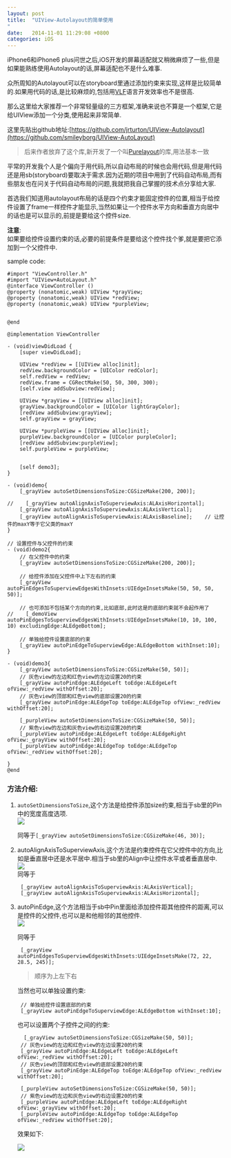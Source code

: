 ```yaml
---
layout: post
title:  "UIView-Autolayout的简单使用
"
date:   2014-11-01 11:29:08 +0800
categories: iOS
---
```


iPhone6和iPhone6 plus问世之后,iOS开发的屏幕适配就又稍微麻烦了一些,但是如果能熟练使用Autolayout的话,屏幕适配也不是什么难事.  

众所周知的Autolayout可以在storyboard里通过添加约束来实现,这样是比较简单的.如果用代码的话,是比较麻烦的,包括用[VLF](https://developer.apple.com/library/content/documentation/UserExperience/Conceptual/AutolayoutPG/VisualFormatLanguage.html)语言开发效率也不是很高.  

那么这里给大家推荐一个非常轻量级的三方框架,准确来说也不算是一个框架,它是给UIView添加一个分类,使用起来非常简单.

这里先贴出github地址:[https://github.com/jrturton/UIView-Autolayout](https://github.com/smileyborg/UIView-AutoLayout)

> 后来作者放弃了这个库,新开发了一个叫[Purelayout](https://github.com/PureLayout/PureLayout)的库,用法基本一致

平常的开发我个人是个偏向于用代码,所以自动布局的时候也会用代码,但是用代码还是用sb(storyboard)要取决于需求.因为近期的项目中用到了代码自动布局,而有些朋友也在问关于代码自动布局的问题,我就把我自己掌握的技术点分享给大家.

首选我们知道用autolayout布局的话是四个约束才能固定控件的位置,相当于给控件设置了frame一样控件才能显示,当然如果让一个控件水平方向和垂直方向居中的话也是可以显示的,前提是要给这个控件size.

**注意**:  
如果要给控件设置约束的话,必要的前提条件是要给这个控件找个爹,就是要把它添加到一个父控件中.

sample code:  

	#import "ViewController.h"
	#import "UIView+AutoLayout.h"
	@interface ViewController ()
	@property (nonatomic,weak) UIView *grayView;
	@property (nonatomic,weak) UIView *redView;
	@property (nonatomic,weak) UIView *purpleView;
	 
	 
	@end
	 
	@implementation ViewController
	 
	- (void)viewDidLoad {
	    [super viewDidLoad];
	     
	    UIView *redView = [[UIView alloc]init];
	    redView.backgroundColor = [UIColor redColor];
	    self.redView = redView;
	    redView.frame = CGRectMake(50, 50, 300, 300);
	    [self.view addSubview:redView];
	     
	    UIView *grayView = [[UIView alloc]init];
	    grayView.backgroundColor = [UIColor lightGrayColor];
	    [redView addSubview:grayView];
	    self.grayView = grayView;
	     
	    UIView *purpleView = [[UIView alloc]init];
	    purpleView.backgroundColor = [UIColor purpleColor];
	    [redView addSubview:purpleView];
	    self.purpleView = purpleView;
	     
	 
	    [self demo3];
	}
	 
	- (void)demo{
	    [_grayView autoSetDimensionsToSize:CGSizeMake(200, 200)];
	 
	//    [_grayView autoAlignAxisToSuperviewAxis:ALAxisHorizontal];
	    [_grayView autoAlignAxisToSuperviewAxis:ALAxisVertical];
	    [_grayView autoAlignAxisToSuperviewAxis:ALAxisBaseline];    // 让控件的maxY等于它父类的maxY
	}
	 
	// 设置控件与父控件的约束
	- (void)demo2{
	    // 在父控件中的约束
	    [_grayView autoSetDimensionsToSize:CGSizeMake(200, 200)];
	     
	    // 给控件添加在父控件中上下左右的约束
	    [_grayView autoPinEdgesToSuperviewEdgesWithInsets:UIEdgeInsetsMake(50, 50, 50, 50)];
	     
	    // 也可添加不包括某个方向的约束,比如底部,此时这是的底部约束就不会起作用了
	//    [_demoView autoPinEdgesToSuperviewEdgesWithInsets:UIEdgeInsetsMake(10, 10, 100, 10) excludingEdge:ALEdgeBottom];
	     
	    // 单独给控件设置底部的约束
	    [_grayView autoPinEdgeToSuperviewEdge:ALEdgeBottom withInset:10];
	}
	 
	- (void)demo3{
	    [_grayView autoSetDimensionsToSize:CGSizeMake(50, 50)];
	    // 灰色view的左边和红色view的左边设置20的约束
	    [_grayView autoPinEdge:ALEdgeLeft toEdge:ALEdgeLeft ofView:_redView withOffset:20];
	    // 灰色view的顶部和红色view的底部设置20的约束
	    [_grayView autoPinEdge:ALEdgeTop toEdge:ALEdgeTop ofView:_redView withOffset:20];
	     
	    [_purpleView autoSetDimensionsToSize:CGSizeMake(50, 50)];
	    // 紫色view的左边和灰色view的右边设置20的约束
	    [_purpleView autoPinEdge:ALEdgeLeft toEdge:ALEdgeRight ofView:_grayView withOffset:20];
	    [_purpleView autoPinEdge:ALEdgeTop toEdge:ALEdgeTop ofView:_redView withOffset:20];
	 
	}
	@end
	
	
### 方法介绍:

1. `autoSetDimensionsToSize`,这个方法是给控件添加size约束,相当于sb里的Pin中的宽度高度选项.  
![](http://oclnty4pg.bkt.clouddn.com/150003247613990.png)

	同等于`[_grayView autoSetDimensionsToSize:CGSizeMake(46, 30)];`  

2. autoAlignAxisToSuperviewAxis,这个方法是约束控件在它父控件中的方向,比如是垂直居中还是水平居中.相当于sb里的Align中让控件水平或者垂直居中.  
![](http://oclnty4pg.bkt.clouddn.com/150013551837692.png)   
同等于  

		[_grayView autoAlignAxisToSuperviewAxis:ALAxisVertical];
		[_grayView autoAlignAxisToSuperviewAxis:ALAxisHorizontal];


3. autoPinEdge,这个方法相当于sb中Pin里面给添加控件距其他控件的距离,可以是控件的父控件,也可以是和他相邻的其他控件.  
![](http://oclnty4pg.bkt.clouddn.com/150024528087218.png) 
   
	同等于  

		[_grayView autoPinEdgesToSuperviewEdgesWithInsets:UIEdgeInsetsMake(72, 22, 28.5, 245)];
		
	> 顺序为上左下右


	当然也可以单独设置约束:  
		    
		// 单独给控件设置底部的约束
		[_grayView autoPinEdgeToSuperviewEdge:ALEdgeBottom withInset:10];

	也可以设置两个子控件之间的约束:  
	
		 [_grayView autoSetDimensionsToSize:CGSizeMake(50, 50)];
	    // 灰色view的左边和红色view的左边设置20的约束
	    [_grayView autoPinEdge:ALEdgeLeft toEdge:ALEdgeLeft ofView:_redView withOffset:20];
	    // 灰色view的顶部和红色view的底部设置20的约束
	    [_grayView autoPinEdge:ALEdgeTop toEdge:ALEdgeTop ofView:_redView withOffset:20];
	     
	    [_purpleView autoSetDimensionsToSize:CGSizeMake(50, 50)];
	    // 紫色view的左边和灰色view的右边设置20的约束
	    [_purpleView autoPinEdge:ALEdgeLeft toEdge:ALEdgeRight ofView:_grayView withOffset:20];
	    [_purpleView autoPinEdge:ALEdgeTop toEdge:ALEdgeTop ofView:_redView withOffset:20];
	    
	效果如下:  

	![](http://oclnty4pg.bkt.clouddn.com/161147377671051.jpg)


	
	